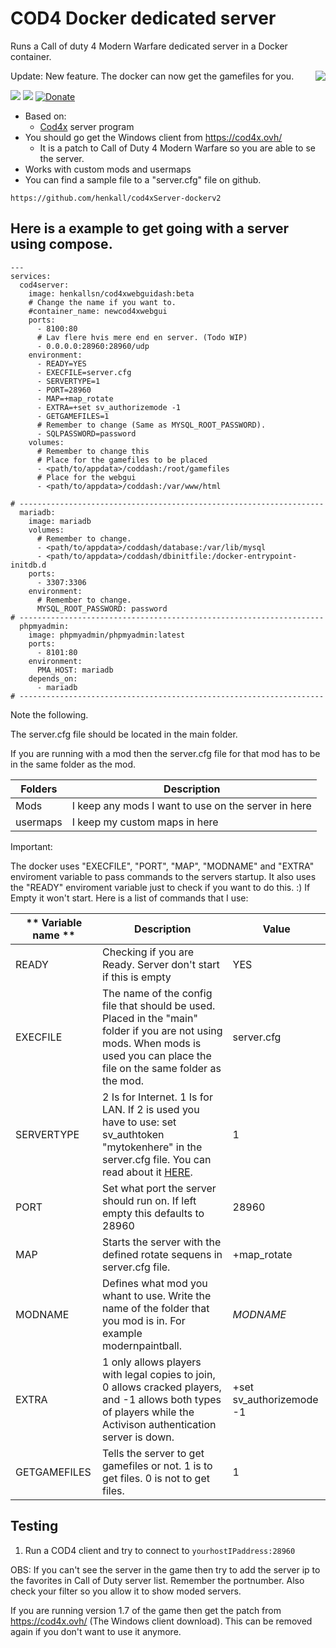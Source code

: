 # COD4 Docker dedicated server #
Runs a Call of duty 4 Modern Warfare dedicated server in a Docker container.

Update: New feature. The docker can now get the gamefiles for you.
<img align="right" src="https://raw.githubusercontent.com/henkall/cod4xServer-dockerv2/main/cod4.ico">

[![](https://images.microbadger.com/badges/version/henkallsn/docker-cod4.svg)](https://microbadger.com/images/henkallsn/docker-cod4 "Image Version")
[![](https://images.microbadger.com/badges/image/henkallsn/docker-cod4.svg)](https://microbadger.com/images/henkallsn/docker-cod4 "Image Size")
[![Donate](https://img.shields.io/badge/Donate-PayPal-green.svg)](https://www.paypal.com/paypalme/henkallsn)
- Based on:
    - [Cod4x](https://cod4x.ovh/) server program
- You should go get the Windows client from https://cod4x.ovh/
    - It is a patch to Call of Duty 4 Modern Warfare so you are able to se the server.
- Works with custom mods and usermaps
- You can find a sample file to a "server.cfg" file on github.
~~~
https://github.com/henkall/cod4xServer-dockerv2
~~~

## Here is a example to get going with a server using compose. ##
~~~
---
services:
  cod4server:
    image: henkallsn/cod4xwebguidash:beta
    # Change the name if you want to.
    #container_name: newcod4xwebgui
    ports: 
      - 8100:80
      # Lav flere hvis mere end en server. (Todo WIP)
      - 0.0.0.0:28960:28960/udp
    environment:
      - READY=YES
      - EXECFILE=server.cfg
      - SERVERTYPE=1
      - PORT=28960
      - MAP=+map_rotate
      - EXTRA=+set sv_authorizemode -1
      - GETGAMEFILES=1
      # Remember to change (Same as MYSQL_ROOT_PASSWORD).
	  - SQLPASSWORD=password
    volumes:
      # Remember to change this
      # Place for the gamefiles to be placed
      - <path/to/appdata>/coddash:/root/gamefiles
      # Place for the webgui
      - <path/to/appdata>/coddash:/var/www/html

# --------------------------------------------------------------------
  mariadb:
    image: mariadb
    volumes:
      # Remember to change.
      - <path/to/appdata>/coddash/database:/var/lib/mysql
      - <path/to/appdata>/coddash/dbinitfile:/docker-entrypoint-initdb.d
    ports:
      - 3307:3306
    environment:
      # Remember to change.
      MYSQL_ROOT_PASSWORD: password
# --------------------------------------------------------------------
  phpmyadmin:
    image: phpmyadmin/phpmyadmin:latest
    ports:
      - 8101:80
    environment:
      PMA_HOST: mariadb
    depends_on:
      - mariadb
# --------------------------------------------------------------------
~~~

Note the following.

The server.cfg file should be located in the main folder. 

If you are running with a mod then the server.cfg file for that mod has to be in the same folder as the mod.

| **Folders** | **Description** |
| --- | --- |
| Mods | I keep any mods I want to use on the server in here |
| usermaps | I keep my custom maps in here |

Important:

The docker uses "EXECFILE", "PORT", "MAP", "MODNAME" and "EXTRA" enviroment variable to pass commands to the servers startup.
It also uses the "READY" enviroment variable just to check if you want to do this. :) If Empty it won't start.
Here is a list of commands that I use:

| ** Variable name ** | **Description** | **Value** |
|---|---|---|
| READY | Checking if you are Ready. Server don't start if this is empty | YES |
| EXECFILE | The name of the config file that should be used. Placed in the "main" folder if you are not using mods. When mods is used you can place the file on the same folder as the mod. | server.cfg |
| SERVERTYPE | 2 Is for Internet. 1 Is for LAN. If 2 is used you have to use: set sv_authtoken "mytokenhere" in the server.cfg file. You can read about it [HERE]. |  1 |
| PORT | Set what port the server should run on. If left empty this defaults to 28960 | 28960 |
| MAP | Starts the server with the defined rotate sequens in server.cfg file. | +map_rotate |
| MODNAME | Defines what mod you whant to use. Write the name of the folder that you mod is in. For example modernpaintball. | $MODNAME$ |
| EXTRA | 1 only allows players with legal copies to join, 0 allows cracked players, and -1 allows both types of players while the Activison authentication server is down. | +set sv_authorizemode -1 |
| GETGAMEFILES | Tells the server to get gamefiles or not. 1 is to get files. 0 is not to get files. | 1 |


[HERE]: https://cod4x.me/index.php?/forums/topic/2814-new-requirement-for-cod4-x-servers-to-get-listed-on-masterserver/
## Testing

1. Run a COD4 client and try to connect to `yourhostIPaddress:28960`

OBS: If you can't see the server in the game then try to add the server ip to the favorites in Call of Duty server list. Remember the portnumber. Also check your filter so you allow it to show moded servers.

If you are running version 1.7 of the game then get the patch from https://cod4x.ovh/ (The Windows client download). This can be removed again if you don't want to use it anymore.

